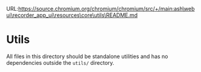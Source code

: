URL:https://source.chromium.org/chromium/chromium/src/+/main:ash\webui\recorder_app_ui\resources\core\utils\README.md
# Utils

All files in this directory should be standalone utilities and has no
dependencies outside the `utils/` directory.